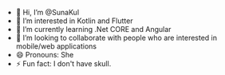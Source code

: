 - 👋 Hi, I’m @SunaKul
- 👀 I’m interested in Kotlin and Flutter
- 🌱 I’m currently learning .Net CORE and Angular
- 💞️ I’m looking to collaborate with people who are interested in  mobile/web applications
- 😄 Pronouns: She
- ⚡ Fun fact: I don't have skull.

<!---
SunaKul/SunaKul is a ✨ special ✨ repository because its `README.md` (this file) appears on your GitHub profile.
You can click the Preview link to take a look at your changes.
--->
